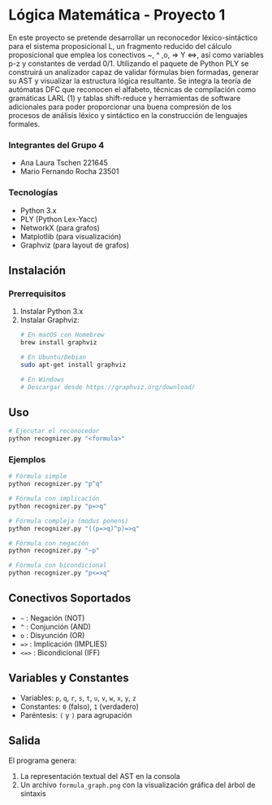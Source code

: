 # Lógica Matemática - Proyecto 1
En este proyecto se pretende desarrollar un reconocedor léxico-sintáctico para el sistema proposicional L, un fragmento reducido del cálculo proposicional que emplea los conectivos ~, ^ ,o, => Y <=>, así como variables p-z y constantes de verdad 0/1. Utilizando el paquete de Python PLY se construirá un analizador capaz de validar fórmulas bien formadas, generar su AST y visualizar la estructura lógica resultante. Se integra la teoría de autómatas DFC que reconocen el alfabeto, técnicas de compilación como gramáticas LARL (1) y tablas shift-reduce y herramientas de software adicionales para poder proporcionar una buena compresión de los procesos de análisis léxico y sintáctico en la construcción de lenguajes formales. 

### Integrantes del Grupo 4 
+ Ana Laura Tschen 221645
+ Mario Fernando Rocha 23501

### Tecnologías
- Python 3.x
- PLY (Python Lex-Yacc)
- NetworkX (para grafos)
- Matplotlib (para visualización)
- Graphviz (para layout de grafos)

## Instalación

### Prerrequisitos
1. Instalar Python 3.x
2. Instalar Graphviz:
   ```bash
   # En macOS con Homebrew
   brew install graphviz
   
   # En Ubuntu/Debian
   sudo apt-get install graphviz
   
   # En Windows
   # Descargar desde https://graphviz.org/download/
   ```



## Uso

```bash
# Ejecutar el reconocedor
python recognizer.py "<formula>"
```

### Ejemplos
```bash
# Fórmula simple
python recognizer.py "p^q"

# Fórmula con implicación
python recognizer.py "p=>q"

# Fórmula compleja (modus ponens)
python recognizer.py "((p=>q)^p)=>q"

# Fórmula con negación
python recognizer.py "~p"

# Fórmula con bicondicional
python recognizer.py "p<=>q"
```

## Conectivos Soportados
- `~` : Negación (NOT)
- `^` : Conjunción (AND)
- `o` : Disyunción (OR)
- `=>` : Implicación (IMPLIES)
- `<=>` : Bicondicional (IFF)

## Variables y Constantes
- Variables: `p`, `q`, `r`, `s`, `t`, `u`, `v`, `w`, `x`, `y`, `z`
- Constantes: `0` (falso), `1` (verdadero)
- Paréntesis: `(` y `)` para agrupación

## Salida
El programa genera:
1. La representación textual del AST en la consola
2. Un archivo `formula_graph.png` con la visualización gráfica del árbol de sintaxis


